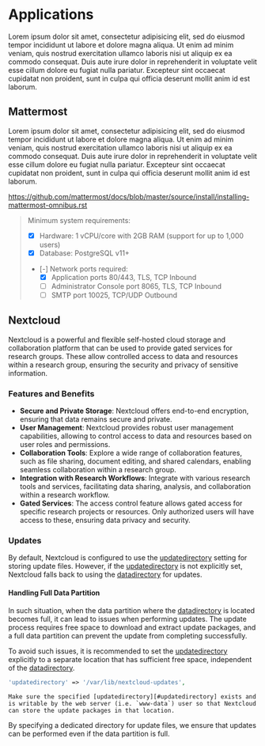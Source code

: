 # Applications

Lorem ipsum dolor sit amet, consectetur adipisicing elit, sed do eiusmod
tempor incididunt ut labore et dolore magna aliqua. Ut enim ad minim veniam,
quis nostrud exercitation ullamco laboris nisi ut aliquip ex ea commodo
consequat. Duis aute irure dolor in reprehenderit in voluptate velit esse
cillum dolore eu fugiat nulla pariatur. Excepteur sint occaecat cupidatat non
proident, sunt in culpa qui officia deserunt mollit anim id est laborum.

## Mattermost

Lorem ipsum dolor sit amet, consectetur adipisicing elit, sed do eiusmod
tempor incididunt ut labore et dolore magna aliqua. Ut enim ad minim veniam,
quis nostrud exercitation ullamco laboris nisi ut aliquip ex ea commodo
consequat. Duis aute irure dolor in reprehenderit in voluptate velit esse
cillum dolore eu fugiat nulla pariatur. Excepteur sint occaecat cupidatat non
proident, sunt in culpa qui officia deserunt mollit anim id est laborum.

https://github.com/mattermost/docs/blob/master/source/install/installing-mattermost-omnibus.rst

> Minimum system requirements:
> 
>   - [x] Hardware: 1 vCPU/core with 2GB RAM (support for up to 1,000 users)
>   - [x] Database: PostgreSQL v11+
>   - [-] Network ports required:
>     - [x] Application ports 80/443, TLS, TCP Inbound
>     - [ ] Administrator Console port 8065, TLS, TCP Inbound
>     - [ ] SMTP port 10025, TCP/UDP Outbound

## Nextcloud

Nextcloud is a powerful and flexible self-hosted cloud storage and collaboration platform that can be used to provide gated services for research groups. These allow controlled access to data and resources within a research group, ensuring the security and privacy of sensitive information.

### Features and Benefits

- **Secure and Private Storage**: Nextcloud offers end-to-end encryption, ensuring that data remains secure and private.
- **User Management**: Nextcloud provides robust user management capabilities, allowing to control access to data and resources based on user roles and permissions.
- **Collaboration Tools**: Explore a wide range of collaboration features, such as file sharing, document editing, and shared calendars, enabling seamless collaboration within a research group.
- **Integration with Research Workflows**: Integrate with various research tools and services, facilitating data sharing, analysis, and collaboration within a research workflow.
- **Gated Services**: The access control feature allows gated access for specific research projects or resources. Only authorized users will have access to these, ensuring data privacy and security.

### Updates

By default, Nextcloud is configured to use the [updatedirectory][#updatedirectory] setting for storing update files. However, if the [updatedirectory][#updatedirectory] is not explicitly set, Nextcloud falls back to using the [datadirectory][#datadirectory] for updates. 

#### Handling Full Data Partition

In such situation, when the data partition where the [datadirectory][#datadirectory] is located becomes full, it can lead to issues when performing updates. The update process requires free space to download and extract update packages, and a full data partition can prevent the update from completing successfully.

To avoid such issues, it is recommended to set the [updatedirectory][#updatedirectory] explicitly to a separate location that has sufficient free space, independent of the [datadirectory][#datadirectory].

```php
'updatedirectory' => '/var/lib/nextcloud-updates',
```

```{important}
Make sure the specified [updatedirectory][#updatedirectory] exists and is writable by the web server (i.e. `www-data`) user so that Nextcloud can store the update packages in that location.
```

By specifying a dedicated directory for update files, we ensure that updates can be performed even if the data partition is full.



[#updatedirectory]: https://docs.nextcloud.com/server/latest/admin_manual/configuration_server/config_sample_php_parameters.html#updatedirectory
[#datadirectory]: https://docs.nextcloud.com/server/latest/admin_manual/configuration_server/config_sample_php_parameters.html#datadirectory
